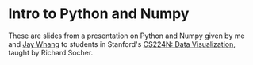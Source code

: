 # Intro to Python and Numpy

These are slides from a presentation on Python and Numpy given by me and [Jay Whang](https://github.com/jaywhang) to students in Stanford's [CS224N: Data Visualization](http://web.stanford.edu/class/cs224n/), taught by Richard Socher.